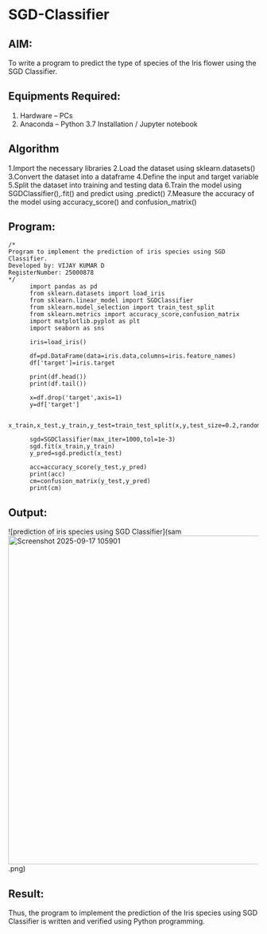 # SGD-Classifier
## AIM:
To write a program to predict the type of species of the Iris flower using the SGD Classifier.

## Equipments Required:
1. Hardware – PCs
2. Anaconda – Python 3.7 Installation / Jupyter notebook

## Algorithm
1.Import the necessary libraries
2.Load the dataset using sklearn.datasets()
3.Convert the dataset into a dataframe
4.Define the input and target variable
5.Split the dataset into training and testing data
6.Train the model using SGDClassifier(),.fit() and predict using .predict()
7.Measure the accuracy of the model using accuracy_score() and confusion_matrix() 

## Program:
```
/*
Program to implement the prediction of iris species using SGD Classifier.
Developed by: VIJAY KUMAR D
RegisterNumber: 25000878 
*/
      import pandas as pd
      from sklearn.datasets import load_iris
      from sklearn.linear_model import SGDClassifier
      from sklearn.model_selection import train_test_split
      from sklearn.metrics import accuracy_score,confusion_matrix
      import matplotlib.pyplot as plt
      import seaborn as sns
      
      iris=load_iris()
      
      df=pd.DataFrame(data=iris.data,columns=iris.feature_names)
      df['target']=iris.target
      
      print(df.head())
      print(df.tail())
      
      x=df.drop('target',axis=1)
      y=df['target']
      
      x_train,x_test,y_train,y_test=train_test_split(x,y,test_size=0.2,random_state=42)
      
      sgd=SGDClassifier(max_iter=1000,tol=1e-3)
      sgd.fit(x_train,y_train)
      y_pred=sgd.predict(x_test)
      
      acc=accuracy_score(y_test,y_pred)
      print(acc)
      cm=confusion_matrix(y_test,y_pred)
      print(cm)
```

## Output:
![prediction of iris species using SGD Classifier](sam<img width="836" height="662" alt="Screenshot 2025-09-17 105901" src="https://github.com/user-attachments/assets/7a6891e3-f403-484e-8fed-2a8501003f14" />
.png)


## Result:
Thus, the program to implement the prediction of the Iris species using SGD Classifier is written and verified using Python programming.
